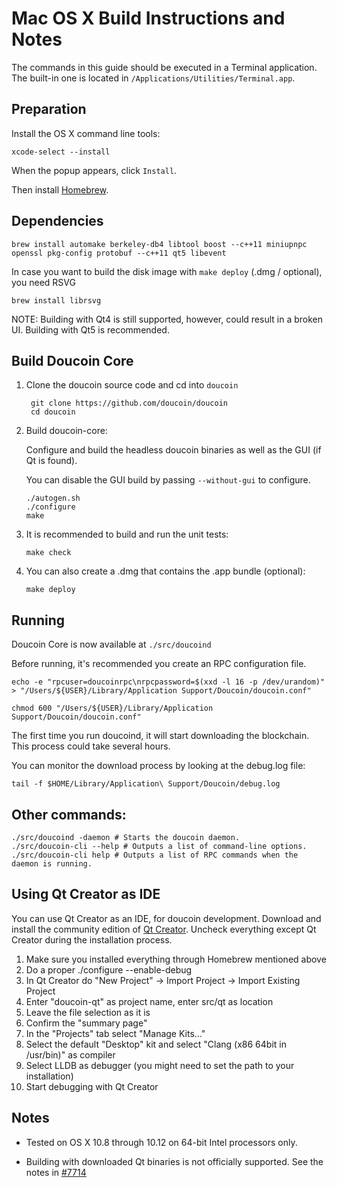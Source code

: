 Mac OS X Build Instructions and Notes
====================================
The commands in this guide should be executed in a Terminal application.
The built-in one is located in `/Applications/Utilities/Terminal.app`.

Preparation
-----------
Install the OS X command line tools:

`xcode-select --install`

When the popup appears, click `Install`.

Then install [Homebrew](http://brew.sh).

Dependencies
----------------------

    brew install automake berkeley-db4 libtool boost --c++11 miniupnpc openssl pkg-config protobuf --c++11 qt5 libevent

In case you want to build the disk image with `make deploy` (.dmg / optional), you need RSVG

    brew install librsvg

NOTE: Building with Qt4 is still supported, however, could result in a broken UI. Building with Qt5 is recommended.

Build Doucoin Core
------------------------

1. Clone the doucoin source code and cd into `doucoin`

        git clone https://github.com/doucoin/doucoin
        cd doucoin

2.  Build doucoin-core:

    Configure and build the headless doucoin binaries as well as the GUI (if Qt is found).

    You can disable the GUI build by passing `--without-gui` to configure.

        ./autogen.sh
        ./configure
        make

3.  It is recommended to build and run the unit tests:

        make check

4.  You can also create a .dmg that contains the .app bundle (optional):

        make deploy

Running
-------

Doucoin Core is now available at `./src/doucoind`

Before running, it's recommended you create an RPC configuration file.

    echo -e "rpcuser=doucoinrpc\nrpcpassword=$(xxd -l 16 -p /dev/urandom)" > "/Users/${USER}/Library/Application Support/Doucoin/doucoin.conf"

    chmod 600 "/Users/${USER}/Library/Application Support/Doucoin/doucoin.conf"

The first time you run doucoind, it will start downloading the blockchain. This process could take several hours.

You can monitor the download process by looking at the debug.log file:

    tail -f $HOME/Library/Application\ Support/Doucoin/debug.log

Other commands:
-------

    ./src/doucoind -daemon # Starts the doucoin daemon.
    ./src/doucoin-cli --help # Outputs a list of command-line options.
    ./src/doucoin-cli help # Outputs a list of RPC commands when the daemon is running.

Using Qt Creator as IDE
------------------------
You can use Qt Creator as an IDE, for doucoin development.
Download and install the community edition of [Qt Creator](https://www.qt.io/download/).
Uncheck everything except Qt Creator during the installation process.

1. Make sure you installed everything through Homebrew mentioned above
2. Do a proper ./configure --enable-debug
3. In Qt Creator do "New Project" -> Import Project -> Import Existing Project
4. Enter "doucoin-qt" as project name, enter src/qt as location
5. Leave the file selection as it is
6. Confirm the "summary page"
7. In the "Projects" tab select "Manage Kits..."
8. Select the default "Desktop" kit and select "Clang (x86 64bit in /usr/bin)" as compiler
9. Select LLDB as debugger (you might need to set the path to your installation)
10. Start debugging with Qt Creator

Notes
-----

* Tested on OS X 10.8 through 10.12 on 64-bit Intel processors only.

* Building with downloaded Qt binaries is not officially supported. See the notes in [#7714](https://github.com/doucoin/doucoin/issues/7714)
